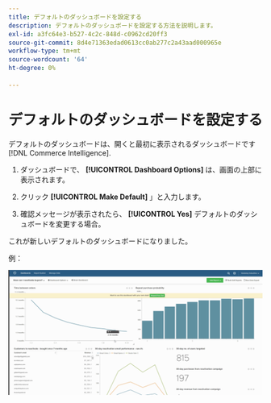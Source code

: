 ```yaml
---
title: デフォルトのダッシュボードを設定する
description: デフォルトのダッシュボードを設定する方法を説明します。
exl-id: a3fc64e3-b527-4c2c-848d-c0962cd20ff3
source-git-commit: 8d4e71363edad0613cc0ab277c2a43aad000965e
workflow-type: tm+mt
source-wordcount: '64'
ht-degree: 0%

---
```


# デフォルトのダッシュボードを設定する

デフォルトのダッシュボードは、開くと最初に表示されるダッシュボードです [!DNL Commerce Intelligence].

1. ダッシュボードで、 **[!UICONTROL Dashboard Options]** は、画面の上部に表示されます。

1. クリック **[!UICONTROL Make Default]** 」と入力します。

1. 確認メッセージが表示されたら、 **[!UICONTROL Yes]** デフォルトのダッシュボードを変更する場合。

これが新しいデフォルトのダッシュボードになりました。

例：

![デフォルトのダッシュボード](../../assets/default_dashboard.gif)
